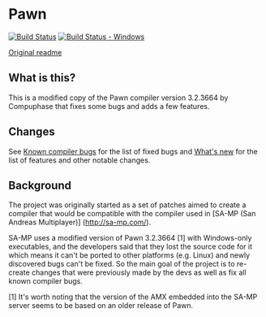 Pawn
====

[![Build Status][build_status]][build]
[![Build Status - Windows][build_status_win]][build_win]

[Original readme](readme.txt)

What is this?
-------------

This is a modified copy of the Pawn compiler version 3.2.3664 by Compuphase that
fixes some bugs and adds a few features.

Changes
-------

See [Known compiler bugs](../../wiki/Known-compiler-bugs) for the list of fixed
bugs and [What's new](../../wiki/What's-new) for the list of features and other
notable changes.

Background
----------

The project was originally started as a set of patches aimed to create a compiler
that would be compatible with the compiler used in [SA-MP (San Andreas Multiplayer)]
(http://sa-mp.com/).

SA-MP uses a modified version of Pawn 3.2.3664 [1] with Windows-only executables,
and the developers said that they lost the source code for it which means it can't
be ported to other platforms (e.g. Linux) and newly discovered bugs can't be fixed.
So the main goal of the project is to re-create changes that were
previously made by the devs as well as fix all known compiler bugs.

[1] It's worth noting that the version of the AMX embedded into the SA-MP server
seems to be based on an older release of Pawn.

[build]: https://travis-ci.org/Zeex/pawn
[build_status]: https://travis-ci.org/Zeex/pawn.svg?branch=master
[build_win]: https://ci.appveyor.com/project/Zeex/pawn/branch/master
[build_status_win]: https://ci.appveyor.com/api/projects/status/s1gb9p8dsy7hy1nw?svg=true
